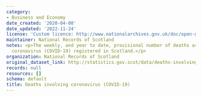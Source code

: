 ```yaml
---
category:
- Business and Economy
date_created: '2020-04-08'
date_updated: '2022-11-24'
license: 'Custom licence: http://www.nationalarchives.gov.uk/doc/open-government-licence/version/3/'
maintainer: National Records of Scotland
notes: <p>The weekly, and year to date, provisional number of deaths associated with
  coronavirus (COVID-19) registered in Scotland.</p>
organization: National Records of Scotland
original_dataset_link: http://statistics.gov.scot/data/deaths-involving-coronavirus-covid-19
records: null
resources: []
schema: default
title: Deaths involving coronavirus (COVID-19)
---
```

